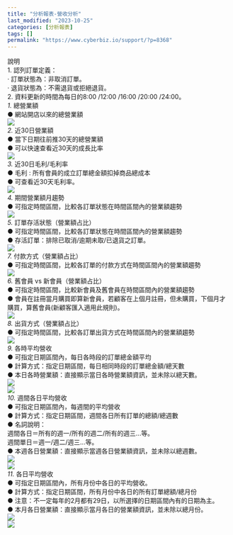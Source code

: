 ```yaml
---
title: "分析報表-營收分析"
last_modified: "2023-10-25"
categories: [分析報表]
tags: []
permalink: "https://www.cyberbiz.io/support/?p=8368"
---
```


說明  
1\. 認列訂單定義：  
· 訂單狀態為：非取消訂單。  
· 退貨狀態為：不需退貨或拒絕退貨。  
2\. 資料更新的時間為每日的8:00 /12:00 /16:00 /20:00 /24:00。  
_1._   總營業額  
● 網站開店以來的總營業額  
![](https://www.cyberbiz.io/support/wp-content/uploads/分析報表-營收分析01.png)  
_2._   近30日營業額  
● 當下日期往前推30天的總營業額  
● 可以快速查看近30天的成長比率  
![](https://www.cyberbiz.io/support/wp-content/uploads/分析報表-營收分析02.png)  
_3._   近30日毛利/毛利率  
● 毛利 : 所有會員的成立訂單總金額扣掉商品總成本  
● 可查看近30天毛利率。  
![](https://www.cyberbiz.io/support/wp-content/uploads/分析報表-營收分析03.png)  
_4._   期間營業額月趨勢  
● 可指定時間區間，比較各訂單狀態在時間區間內的營業額趨勢  
![](https://www.cyberbiz.io/support/wp-content/uploads/分析報表-營收分析04.png)  
_5._   訂單存活狀態（營業額占比）  
● 可指定時間區間，比較各訂單狀態在時間區間內的營業額趨勢  
● 存活訂單：排除已取消/逾期未取/已退貨之訂單。  
![](https://www.cyberbiz.co/support/wp-content/uploads/2020/07/圖表分析-總覽21.png)  
_7._   付款方式（營業額占比）  
● 可指定時間區間，比較各訂單的付款方式在時間區間內的營業額趨勢  
![](https://www.cyberbiz.co/support/wp-content/uploads/2020/07/圖表分析-總覽22.png)  
_6._   舊會員 vs 新會員（營業額占比）  
● 可指定時間區間，比較新會員及舊會員在時間區間內的營業額趨勢  
● 會員在註冊當月購買即算新會員，若顧客在上個月註冊，但未購買，下個月才購買，算舊會員(新顧客匯入適用此規則)。  
![](https://www.cyberbiz.co/support/wp-content/uploads/2020/07/圖表分析-總覽24.png)  
_8._   出貨方式（營業額占比）  
● 可指定時間區間，比較各訂單出貨方式在時間區間內的營業額趨勢  
![](https://www.cyberbiz.co/support/wp-content/uploads/2020/07/圖表分析-總覽23.png)  
_9._   各時平均營收  
● 可指定日期區間內，每日各時段的訂單總金額平均  
● 計算方式：指定日期區間，每日相同時段的訂單總金額/總天數  
● 本日各時營業額：直接顯示當日各時營業額資訊，並未除以總天數。  
![](https://www.cyberbiz.co/support/wp-content/uploads/2020/07/圖表分析-總覽26.png)  
![](https://www.cyberbiz.co/support/wp-content/uploads/2020/07/圖表分析-總覽25.png)  
_10._   週間各日平均營收  
● 可指定日期區間內，每週間的平均營收  
● 計算方式：指定日期區間，週間各日所有訂單的總額/總週數  
● 名詞說明：  
週間各日＝所有的週一/所有的週二/所有的週三...等。  
週間單日＝週一/週二/週三...等。  
● 本週各日營業額：直接顯示當週各日營業額資訊，並未除以總週數。  
![](https://www.cyberbiz.co/support/wp-content/uploads/2020/07/圖表分析-總覽28.png)  
![](https://www.cyberbiz.co/support/wp-content/uploads/2020/07/圖表分析-總覽27.png)  
_11._   各日平均營收  
● 可指定日期區間內，所有月份中各日的平均營收。  
● 計算方式：指定日期區間，所有月份中各日的所有訂單總額/總月份  
● 注意：不一定每年的2月都有29日，以所選擇的日期區間內有的日期為主。  
● 本月各日營業額：直接顯示當月各日的營業額資訊，並未除以總月份。  
![](https://www.cyberbiz.co/support/wp-content/uploads/2020/07/總覽30.png)  
![](https://www.cyberbiz.co/support/wp-content/uploads/2020/07/圖表分析-總覽29.png)  

